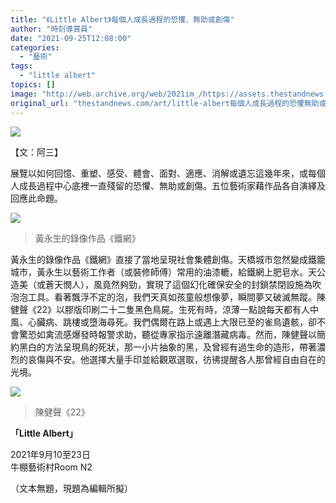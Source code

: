 ```yaml
---
title: "《Little Albert》每個人成長過程的恐懼、無助或創傷"
author: "時刻導賞員"
date: "2021-09-25T12:08:00"
categories:
  - "藝術"
tags:
  - "little albert"
topics: []
image: "http://web.archive.org/web/2021im_/https://assets.thestandnews.com/media/photos/Albert1.jpeg"
original_url: "thestandnews.com/art/little-albert每個人成長過程的恐懼無助或創傷"
---
```

![](http://web.archive.org/web/2021im_/https://assets.thestandnews.com/media/photos/Albert1.jpeg)

【文：阿三】

展覽以如何回憶、重塑、感受、體會、面對、適應、消解或遺忘這幾年來，或每個人成長過程中心底裡一直殘留的恐懼、無助或創傷。五位藝術家藉作品各自演繹及回應此命題。

![](http://web.archive.org/web/2021im_/https://assets.thestandnews.com/media/photos/Albert2.jpeg)
> 黃永生的錄像作品《鐵網》

黃永生的錄像作品《鐵網》直接了當地呈現社會集體創傷。天橋城市忽然變成鐵籠城市，黃永生以藝術工作者（或裝修師傅）常用的油漆轆，給鐵網上肥皂水。天公造美（或蒼天憫人），風竟然夠勁，實現了這個幻化確保安全的封鎖禁閉設施為吹泡泡工具。看著飄浮不定的泡，我們天真如孩童般想像夢，瞬間夢又破滅無蹤。陳健聲《22》以膠版印刷二十二隻黑色鳥屍。生死有時，涼薄一點說每天都有人中風、心臟病、跳樓或墮海尋死。我們偶爾在路上或遇上大限已至的雀鳥遺骸，卻不會驚恐如禽流感爆發時報警求助，聽從專家指示遠離潛藏病毒。然而，陳健聲以簡約黑白的方法呈現鳥的死狀，那一小片抽象的黑，及曾經有過生命的造形，帶著濃烈的哀傷與不安。他選擇大量手印並給觀眾選取，彷彿提醒各人那曾經自由自在的光境。

![](http://web.archive.org/web/2021im_/https://assets.thestandnews.com/media/photos/Albert3.jpeg)
> 陳健聲《22》

**「Little Albert」**

2021年9月10至23日  
牛棚藝術村Room N2

（文本無題，現題為編輯所擬）